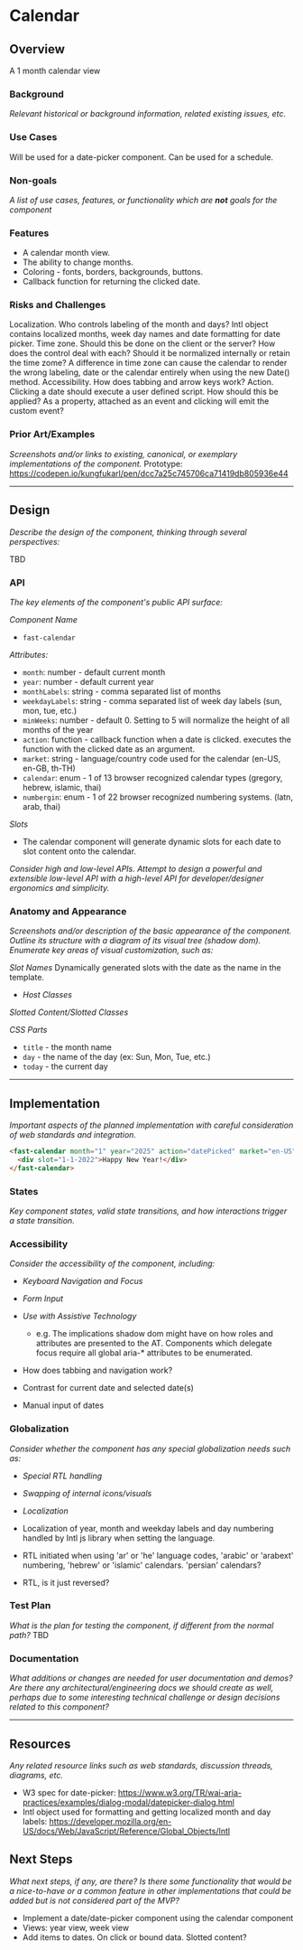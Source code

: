# Calendar

## Overview

A 1 month calendar view

### Background

*Relevant historical or background information, related existing issues, etc.*

### Use Cases

Will be used for a date-picker component. Can be used for a schedule.

### Non-goals

*A list of use cases, features, or functionality which are **not** goals for the component*
  
### Features

- A calendar month view.
- The ability to change months.
- Coloring - fonts, borders, backgrounds, buttons.
- Callback function for returning the clicked date.


### Risks and Challenges

Localization. Who controls labeling of the month and days? Intl object contains localized months, week day names and date formatting for date picker.
Time zone. Should this be done on the client or the server? How does the control deal with each? Should it be normalized internally or retain the time zome? A difference in time zone can cause the calendar to render the wrong labeling, date or the calendar entirely when using the new Date() method.
Accessibility. How does tabbing and arrow keys work?
Action. Clicking a date should execute a user defined script. How should this be applied? As a property, attached as an event and clicking will emit the custom event?


### Prior Art/Examples

*Screenshots and/or links to existing, canonical, or exemplary implementations of the component.*
Prototype: https://codepen.io/kungfukarl/pen/dcc7a25c745706ca71419db805936e44


---

## Design

*Describe the design of the component, thinking through several perspectives:*

TBD

### API

*The key elements of the component's public API surface:*

*Component Name*
- `fast-calendar`

*Attributes:*
- `month`: number - default current month
- `year`: number - default current year
- `monthLabels`: string - comma separated list of months
- `weekdayLabels`: string - comma separated list of week day labels (sun, mon, tue, etc.)
- `minWeeks`: number - default 0. Setting to 5 will normalize the height of all months of the year
- `action`: function - callback function when a date is clicked. executes the function with the clicked date as an argument.
- `market`: string - language/country code used for the calendar (en-US, en-GB, th-TH)
- `calendar`: enum - 1 of 13 browser recognized calendar types (gregory, hebrew, islamic, thai)
- `numbergin`: enum - 1 of 22 browser recognized numbering systems. (latn, arab, thai)

*Slots*
- The calendar component will generate dynamic slots for each date to slot content onto the calendar.


*Consider high and low-level APIs. Attempt to design a powerful and extensible low-level API with a high-level API for developer/designer ergonomics and simplicity.*

### Anatomy and Appearance

*Screenshots and/or description of the basic appearance of the component. Outline its structure with a diagram of its visual tree (shadow dom). Enumerate key areas of visual customization, such as:*

*Slot Names*
Dynamically generated slots with the date as the name in the template.

- *Host Classes*

*Slotted Content/Slotted Classes*

*CSS Parts*
- `title` - the month name
- `day` - the name of the day (ex: Sun, Mon, Tue, etc.)
- `today` - the current day

---

## Implementation

*Important aspects of the planned implementation with careful consideration of web standards and integration.*

```html
<fast-calendar month="1" year="2025" action="datePicked" market="en-US" calendar="gregory" numbering="latn">
  <div slot="1-1-2022">Happy New Year!</div>
</fast-calendar>
```


### States

*Key component states, valid state transitions, and how interactions trigger a state transition.*


### Accessibility

*Consider the accessibility of the component, including:*

- *Keyboard Navigation and Focus*
- *Form Input*
- *Use with Assistive Technology*
  - e.g. The implications shadow dom might have on how roles and attributes are presented to the AT. Components which delegate focus require all global aria-* attributes to be enumerated.

- How does tabbing and navigation work?
- Contrast for current date and selected date(s)
- Manual input of dates

### Globalization

*Consider whether the component has any special globalization needs such as:*

- *Special RTL handling*
- *Swapping of internal icons/visuals*
- *Localization*

- Localization of year, month and weekday labels and day numbering handled by Intl js library when setting the language.
- RTL initiated when using 'ar' or 'he' language codes, 'arabic' or 'arabext' numbering, 'hebrew' or 'islamic' calendars. 'persian' calendars?
- RTL, is it just reversed?

### Test Plan

*What is the plan for testing the component, if different from the normal path?*
TBD

### Documentation

*What additions or changes are needed for user documentation and demos? Are there any architectural/engineering docs we should create as well, perhaps due to some interesting technical challenge or design decisions related to this component?*

---

## Resources

*Any related resource links such as web standards, discussion threads, diagrams, etc.*
- W3 spec for date-picker: https://www.w3.org/TR/wai-aria-practices/examples/dialog-modal/datepicker-dialog.html
- Intl object used for formatting and getting localized month and day labels: https://developer.mozilla.org/en-US/docs/Web/JavaScript/Reference/Global_Objects/Intl

## Next Steps

*What next steps, if any, are there? Is there some functionality that would be a nice-to-have or a common feature in other implementations that could be added but is not considered part of the MVP?*

- Implement a date/date-picker component using the calendar component
- Views: year view, week view
- Add items to dates. On click or bound data. Slotted content?
